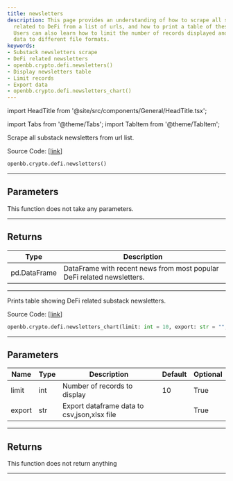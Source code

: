```yaml
---
title: newsletters
description: This page provides an understanding of how to scrape all substack newsletters
  related to DeFi from a list of urls, and how to print a table of these newsletters.
  Users can also learn how to limit the number of records displayed and export the
  data to different file formats.
keywords:
- Substack newsletters scrape
- DeFi related newsletters
- openbb.crypto.defi.newsletters()
- Display newsletters table
- Limit records
- Export data
- openbb.crypto.defi.newsletters_chart()
---
```


import HeadTitle from '@site/src/components/General/HeadTitle.tsx';

<HeadTitle title="crypto.defi.newsletters - Reference | OpenBB SDK Docs" />

import Tabs from '@theme/Tabs';
import TabItem from '@theme/TabItem';

<Tabs>
<TabItem value="model" label="Model" default>

Scrape all substack newsletters from url list.

Source Code: [[link](https://github.com/OpenBB-finance/OpenBBTerminal/tree/main/openbb_terminal/cryptocurrency/defi/substack_model.py#L55)]

```python wordwrap
openbb.crypto.defi.newsletters()
```

---

## Parameters

This function does not take any parameters.

---

## Returns

| Type | Description |
| ---- | ----------- |
| pd.DataFrame | DataFrame with recent news from most popular DeFi related newsletters. |
---



</TabItem>
<TabItem value="view" label="Chart">

Prints table showing DeFi related substack newsletters.

Source Code: [[link](https://github.com/OpenBB-finance/OpenBBTerminal/tree/main/openbb_terminal/cryptocurrency/defi/substack_view.py#L17)]

```python wordwrap
openbb.crypto.defi.newsletters_chart(limit: int = 10, export: str = "", sheet_name: Optional[str] = None)
```

---

## Parameters

| Name | Type | Description | Default | Optional |
| ---- | ---- | ----------- | ------- | -------- |
| limit | int | Number of records to display | 10 | True |
| export | str | Export dataframe data to csv,json,xlsx file |  | True |


---

## Returns

This function does not return anything

---



</TabItem>
</Tabs>